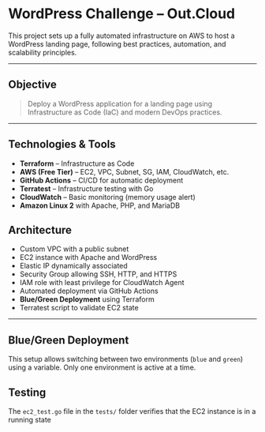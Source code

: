 # WordPress Challenge – Out.Cloud


This project sets up a fully automated infrastructure on AWS to host a WordPress landing page, following best practices, automation, and scalability principles.

---

##  Objective

> Deploy a WordPress application for a landing page using Infrastructure as Code (IaC) and modern DevOps practices.

---

##  Technologies & Tools

-  **Terraform** – Infrastructure as Code
-  **AWS (Free Tier)** – EC2, VPC, Subnet, SG, IAM, CloudWatch, etc.
-  **GitHub Actions** – CI/CD for automatic deployment
-  **Terratest** – Infrastructure testing with Go
-  **CloudWatch** – Basic monitoring (memory usage alert)
-  **Amazon Linux 2** with Apache, PHP, and MariaDB

##  Architecture

- Custom VPC with a public subnet
- EC2 instance with Apache and WordPress
- Elastic IP dynamically associated
- Security Group allowing SSH, HTTP, and HTTPS
- IAM role with least privilege for CloudWatch Agent
- Automated deployment via GitHub Actions
- **Blue/Green Deployment** using Terraform
- Terratest script to validate EC2 state

---

##  Blue/Green Deployment

This setup allows switching between two environments (`blue` and `green`) using a variable. Only one environment is active at a time.

##  Testing

The `ec2_test.go` file in the `tests/` folder verifies that the EC2 instance is in a running state

